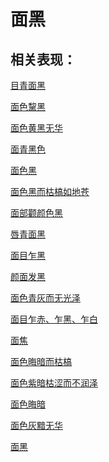 # 面黑## 相关表现：[目青面黑](https://zuoye.gmzyh.com/search?key=目青面黑)[面色黧黑](https://zuoye.gmzyh.com/search?key=面色黧黑)[面色黄黑无华](https://zuoye.gmzyh.com/search?key=面色黄黑无华)[面青黑色](https://zuoye.gmzyh.com/search?key=面青黑色)[面色黑](https://zuoye.gmzyh.com/search?key=面色黑)[面色黑而枯槁如地苍	](https://zuoye.gmzyh.com/search?key=面色黑而枯槁如地苍	)[面部颧颜色黑](https://zuoye.gmzyh.com/search?key=面部颧颜色黑)[唇青面黑](https://zuoye.gmzyh.com/search?key=唇青面黑)[面目乍黑](https://zuoye.gmzyh.com/search?key=面目乍黑)[颜面发黑](https://zuoye.gmzyh.com/search?key=颜面发黑)[面色青灰而无光泽](https://zuoye.gmzyh.com/search?key=面色青灰而无光泽)[面目乍赤、乍黑、乍白](https://zuoye.gmzyh.com/search?key=面目乍赤、乍黑、乍白)[面焦](https://zuoye.gmzyh.com/search?key=面焦)[面色晦暗而枯槁](https://zuoye.gmzyh.com/search?key=面色晦暗而枯槁)[面色紫暗枯涩而不润泽	](https://zuoye.gmzyh.com/search?key=面色紫暗枯涩而不润泽	)[面色晦暗](https://zuoye.gmzyh.com/search?key=面色晦暗)[面色灰黯无华](https://zuoye.gmzyh.com/search?key=面色灰黯无华)[面黑](https://zuoye.gmzyh.com/search?key=面黑)